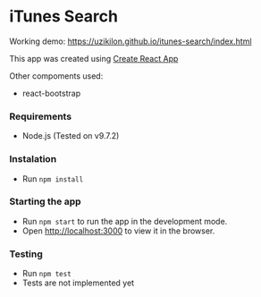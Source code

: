 # iTunes Search 

Working demo: https://uzikilon.github.io/itunes-search/index.html

This app was created using [Create React App](https://github.com/facebook/create-react-app)

Other compoments used:
- react-bootstrap

### Requirements 
- Node.js (Tested on v9.7.2)

### Instalation
- Run `npm install`

### Starting the app
- Run `npm start` to run the app in the development mode.
- Open [http://localhost:3000](http://localhost:3000) to view it in the browser.

### Testing
- Run `npm test`
- Tests are not implemented yet

